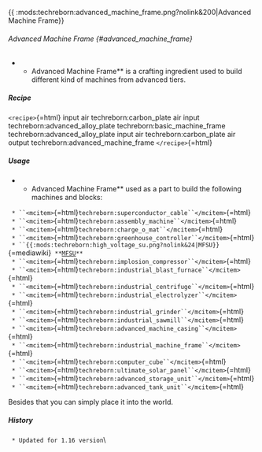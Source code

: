 {{ :mods:techreborn:advanced_machine_frame.png?nolink&200\|Advanced
Machine Frame}}

###### Advanced Machine Frame {#advanced_machine_frame}

-   -   Advanced Machine Frame\*\* is a crafting ingredient used to
        build different kind of machines from advanced tiers.

##### Recipe

`<recipe>`{=html} input air techreborn:carbon_plate air input
techreborn:advanced_alloy_plate techreborn:basic_machine_frame
techreborn:advanced_alloy_plate input air techreborn:carbon_plate air
output techreborn:advanced_machine_frame `</recipe>`{=html}

##### Usage

-   -   Advanced Machine Frame\*\* used as a part to build the following
        machines and blocks:

` * ``<mcitem>`{=html}`techreborn:superconductor_cable``</mcitem>`{=html}\
` * ``<mcitem>`{=html}`techreborn:assembly_machine``</mcitem>`{=html}\
` * ``<mcitem>`{=html}`techreborn:charge_o_mat``</mcitem>`{=html}\
` * ``<mcitem>`{=html}`techreborn:greenhouse_controller``</mcitem>`{=html}\
` * ``{{:mods:techreborn:high_voltage_su.png?nolink&24|MFSU}}`{=mediawiki}` **`[`MFSU`](energy:storage:mfsu "wikilink")`**`\
` * ``<mcitem>`{=html}`techreborn:implosion_compressor``</mcitem>`{=html}\
` * ``<mcitem>`{=html}`techreborn:industrial_blast_furnace``</mcitem>`{=html}\
` * ``<mcitem>`{=html}`techreborn:industrial_centrifuge``</mcitem>`{=html}\
` * ``<mcitem>`{=html}`techreborn:industrial_electrolyzer``</mcitem>`{=html}\
` * ``<mcitem>`{=html}`techreborn:industrial_grinder``</mcitem>`{=html}\
` * ``<mcitem>`{=html}`techreborn:industrial_sawmill``</mcitem>`{=html}\
` * ``<mcitem>`{=html}`techreborn:advanced_machine_casing``</mcitem>`{=html}\
` * ``<mcitem>`{=html}`techreborn:industrial_machine_frame``</mcitem>`{=html}\
` * ``<mcitem>`{=html}`techreborn:computer_cube``</mcitem>`{=html}\
` * ``<mcitem>`{=html}`techreborn:ultimate_solar_panel``</mcitem>`{=html}\
` * ``<mcitem>`{=html}`techreborn:advanced_storage_unit``</mcitem>`{=html}\
` * ``<mcitem>`{=html}`techreborn:advanced_tank_unit``</mcitem>`{=html}

Besides that you can simply place it into the world.

##### History

` * Updated for 1.16 version`\
